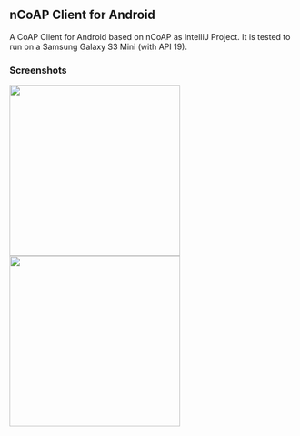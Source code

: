 ## nCoAP Client for Android

A CoAP Client for Android based on nCoAP as IntelliJ Project. It is tested to run on a Samsung Galaxy S3 Mini (with API 19).

### Screenshots
<img style="padding-right:100px" src="https://github.com/okleine/spitfirefox/blob/master/screenshots/request_fragment.png" width="300" /><img src="https://github.com/okleine/spitfirefox/blob/master/screenshots/response_fragment.png" width="300"/>
